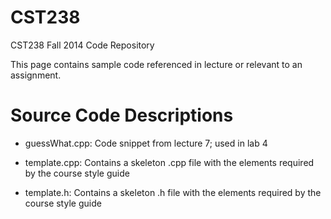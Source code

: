 CST238
======

CST238 Fall 2014 Code Repository

This page contains sample code referenced in lecture or relevant to 
an assignment.

Source Code Descriptions
========================

- guessWhat.cpp: Code snippet from lecture 7; used in lab 4

- template.cpp: Contains a skeleton .cpp file with the elements
                required by the course style guide

- template.h: Contains a skeleton .h file with the elements required
              by the course style guide
